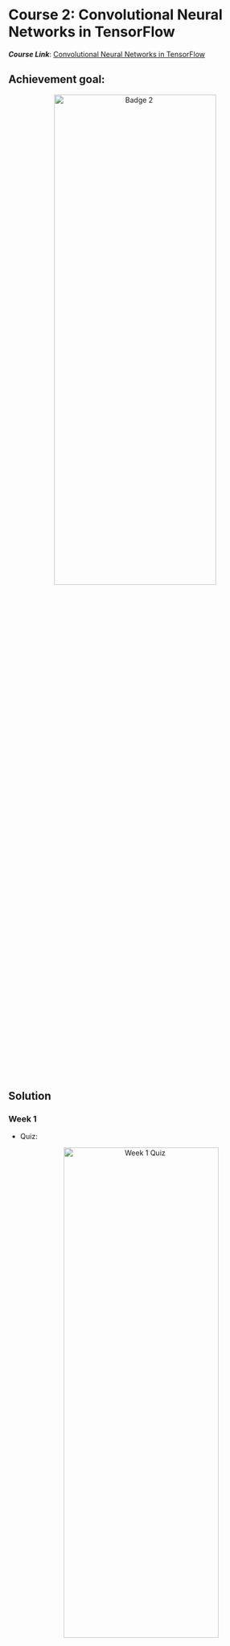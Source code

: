 # Course 2: Convolutional Neural Networks in TensorFlow

**_Course Link_**: [Convolutional Neural Networks in TensorFlow](https://www.coursera.org/learn/convolutional-neural-networks-tensorflow)

## Achievement goal:

<p align="center">
    <img src="../Badges/CNN-in-TF.png" width="80%" height="50%" title="Badge 2" >
</p>

## Solution

### Week 1

- Quiz:
    <p align="center">
        <img src="./img/w1_quizz1a.png" width="80%" height="50%" title="Week 1 Quiz" >
    </p>

    <p align="center">
        <img src="./img/w1_quizz1b.png" width="80%" height="50%" title="Week 1 Quiz" >
    </p>

    <p align="center">
        <img src="./img/w1_quizz1c.png" width="80%" height="50%" title="Week 1 Quiz" >
    </p>

- [Programming assignment](https://github.com/GafBof/tensorflow_deeplearning.ai/blob/main/Course%202:%20Convolutional%20Neural%20Networks%20in%20Tensorflow/Week%201/Exercise_1_Cats_vs_Dogs_Question-FINAL.ipynb).

### Week 2

- Quiz:
    <p align="center">
        <img src="./img/w2_quizz1a.png" width="80%" height="50%" title="Week 2 Quiz" >
    </p>

    <p align="center">
        <img src="./img/w2_quizz1b.png" width="80%" height="50%" title="Week 2 Quiz" >
    </p>

    <p align="center">
        <img src="./img/w2_quizz1c.png" width="80%" height="50%" title="Week 2 Quiz" >
    </p>

- [Programming assignment](https://github.com/GafBof/tensorflow_deeplearning.ai/blob/main/Course%202:%20Convolutional%20Neural%20Networks%20in%20Tensorflow/Week%202/Exercise_2_Cats_vs_Dogs_using_augmentation_Question-FINAL.ipynb).

### Week 3

- Quiz:
    <p align="center">
        <img src="./img/w3_quizz1a.png" width="80%" height="50%" title="Week 3 Quiz" >
    </p>

    <p align="center">
        <img src="./img/w3_quizz1b.png" width="80%" height="50%" title="Week 3 Quiz" >
    </p>

    <p align="center">
        <img src="./img/w3_quizz1c.png" width="80%" height="50%" title="Week 3 Quiz" >
    </p>

- [Programming assignment](https://github.com/GafBof/tensorflow_deeplearning.ai/blob/main/Course%202:%20Convolutional%20Neural%20Networks%20in%20Tensorflow/Week%203/Exercise_3_Horses_vs_humans_using_Transfer_Learning_Question-FINAL.ipynb).

### Week 4

- Quiz:
    <p align="center">
        <img src="./img/w4_quizz1a.png" width="80%" height="50%" title="Week 4 Quiz" >
    </p>

    <p align="center">
        <img src="./img/w4_quizz1b.png" width="80%" height="50%" title="Week 4 Quiz" >
    </p>

    <p align="center">
        <img src="./img/w4_quizz1c.png" width="80%" height="50%" title="Week 4 Quiz" >
    </p>

- [Programming assignment](https://github.com/GafBof/tensorflow_deeplearning.ai/blob/main/Course%202:%20Convolutional%20Neural%20Networks%20in%20Tensorflow/Week%204/Exercise_4_Multi_class_classifier_Question-FINAL.ipynb).

## Contributors:

- 🐮 [@honghanhh](https://github.com/honghanhh)
- 🐔 [@tiena2cva](https://github.com/tiena2cva)
